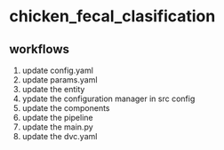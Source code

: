 # chicken_fecal_clasification

## workflows

1. update config.yaml
2. update params.yaml
3. update the entity
4. ypdate the configuration manager in src config
5. update the components
6. update  the pipeline
7. update the main.py
8. update the dvc.yaml